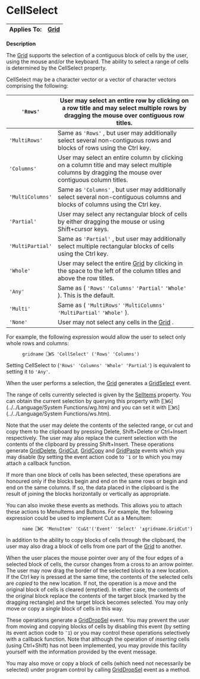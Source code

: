 




<h1 class="heading"><span class="name">CellSelect</span></h1>

| Applies To: | [Grid](../a-z/grid.md) |
| --- | ---  |


**Description**


The [Grid](../a-z/grid.md) supports the selection of a contiguous block of cells by the user, using the mouse and/or the keyboard. The ability to select a range of cells is determined by the CellSelect property.




CellSelect may be a character vector or a vector of character vectors comprising the following:


| `'Rows'` | User may select an entire row by clicking on a row title and may select multiple rows by dragging the mouse over contiguous row titles. |
| --- | ---  |
| `'MultiRows'` | Same as `'Rows'` , but user may additionally select several non-contiguous rows and blocks of rows using the Ctrl key. |
| `'Columns'` | User may select an entire column by clicking on a column title and may select multiple columns by dragging the mouse over contiguous column titles. |
| `'MultiColumns'` | Same as `'Columns'` , but user may additionally select several non-contiguous columns and blocks of columns using the Ctrl key. |
| `'Partial'` | User may select any rectangular block of cells by either dragging the mouse or using Shift+cursor keys. |
| `'MultiPartial'` | Same as `'Partial'` , but user may additionally select multiple rectangular blocks of cells using the Ctrl key. |
| `'Whole'` | User may select the entire [Grid](../a-z/grid.md) by clicking in the space to the left of the column titles and above the row titles. |
| `'Any'` | Same as ( `'Rows'` `'Columns'` `'Partial'` `'Whole'` ). This is the default. |
| `'Multi'` | Same as ( `'MultiRows'` `'MultiColumns'` `'MultiPartial'` `'Whole'` ). |
| `'None'` | User may not select any cells in the [Grid](../a-z/grid.md) . |




For example, the following expression would allow the user to select only whole rows and columns:
```apl
      gridname ⎕WS 'CellSelect' ('Rows' 'Columns')
```



Setting CellSelect to (`'Rows' 'Columns' 'Whole' 'Partial'`) is equivalent to setting it to `'Any'`.


When the user performs a selection, the [Grid](../a-z/grid.md) generates a [GridSelect](../a-z/gridselect.md) event.


The range of cells currently selected is given by the [SelItems](../a-z/selitems.md) property. You can obtain the current selection by querying this property with [`⎕WG`](../../Language/System Functions/wg.htm) and you can set it with [`⎕WS`](../../Language/System Functions/ws.htm).


Note that the user may delete the contents of the selected range, or cut and copy them to the clipboard by pressing Delete, Shift+Delete or Ctrl+Insert respectively. The user may also replace the current selection with the contents of the clipboard by pressing Shift+Insert.  These operations generate [GridDelete](../a-z/griddelete.md), [GridCut](../a-z/gridcut.md), [GridCopy](../a-z/gridcopy.md) and [GridPaste](../a-z/gridpaste.md) events which you may disable (by setting the event action code to `¯1` or to which you may attach a callback function.


If more than one block of cells has been selected, these operations are honoured only if the blocks begin and end on the same rows or begin and end on the same columns. If so, the data placed in the clipboard is the result of joining the blocks horizontally or vertically as appropriate.



You can also invoke these events as methods. This allows you to attach these actions to MenuItems and Buttons. For example, the following expression could be used to implement Cut as a MenuItem:
```apl
      name ⎕WC 'MenuItem' 'Cu&t'('Event' 'Select' '⍎gridname.GridCut')
```



In addition to the ability to copy blocks of cells through the clipboard, the user may also drag a block of cells from one part of the [Grid](../a-z/grid.md) to another.


When the user places the mouse pointer over any of the four edges of a selected block of cells, the cursor changes from a cross to an arrow pointer. The user may now drag the border of the selected block to a new location. If the Ctrl key is pressed at the same time, the contents of the selected cells are *copied* to the new location. If not, the operation is a *move* and the original block of cells is cleared (emptied). In either case, the contents of the original block replace the contents of the target block (marked by the dragging rectangle) and the target block becomes selected. You may only move or copy a *single* block of cells in this way.


These operations generate a [GridDropSel](../a-z/griddropsel.md) event. You may prevent the user from moving and copying blocks of cells by disabling this event (by setting its event action code to `¯1`) or you may control these operations selectively with a callback function. Note that although the operation of *inserting* cells (using Ctrl+Shift) has not been implemented, you may provide this facility yourself with the information provided by the event message.


You may also move or copy a block of cells (which need not necessarily be selected) under program control by calling [GridDropSel](../a-z/griddropsel.md) event as a method.


